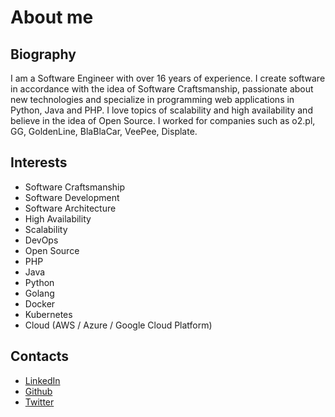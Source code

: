 # About me

## Biography

I am a Software Engineer with over 16 years of experience. I create software in accordance with the idea of Software Craftsmanship, passionate about new technologies and specialize in programming web applications in Python, Java and PHP. I love topics of scalability and high availability and believe in the idea of Open Source. I worked for companies such as o2.pl, GG, GoldenLine, BlaBlaCar, VeePee, Displate.

## Interests
* Software Craftsmanship
* Software Development
* Software Architecture
* High Availability
* Scalability
* DevOps
* Open Source
* PHP
* Java
* Python
* Golang
* Docker
* Kubernetes
* Cloud (AWS / Azure / Google Cloud Platform)

 ## Contacts
 * [LinkedIn](https://www.linkedin.com/in/blazejgruszka/)
 * [Github](https://github.com/bgruszka)
 * [Twitter](https://twitter.com/blazejgruszka)